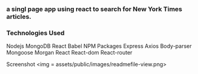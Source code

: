 <html>
<head>
</head>
<title> #NYTReact</title>
<body>

<h3>a singl page app using react to search for New York Times articles.</h3>

<hl>

<h3>Technologies Used</h3>
    Nodejs
   	MongoDB
    React
    Babel
    NPM Packages
    	Express
    	Axios
    	Body-parser
    	Mongoose
	    Morgan
	    React
	    React-dom
	    React-router

Screenshot
<img = assets/public/images/readmefile-view.png>

</body>
</html>

	


